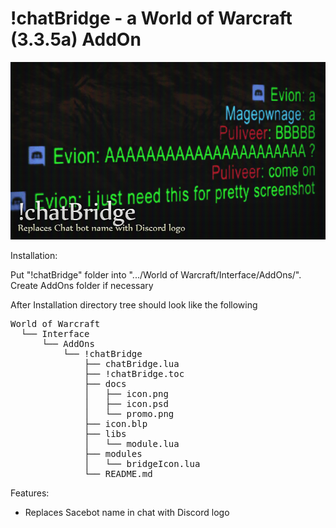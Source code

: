 !chatBridge - a World of Warcraft (3.3.5a) AddOn
===================================================

![preview](docs/promo.png?raw=true "!chatBridge")

Installation:

Put "!chatBridge" folder into ".../World of Warcraft/Interface/AddOns/".
Create AddOns folder if necessary

After Installation directory tree should look like the following

<pre>
World of Warcraft
  └── Interface
      └── AddOns
          └── !chatBridge
              ├── chatBridge.lua
              ├── !chatBridge.toc
              ├── docs
              │   ├── icon.png
              │   ├── icon.psd
              │   └── promo.png
              ├── icon.blp
              ├── libs
              │   └── module.lua
              ├── modules
              │   └── bridgeIcon.lua
              └── README.md
</pre>

Features:
- Replaces Sacebot name in chat with Discord logo
